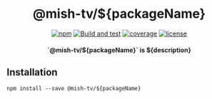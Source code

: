 <h1 align="center">@mish-tv/${packageName}</h1>

<div align="center">
<a href="https://www.npmjs.com/package/@mish-tv/${packageName}"><img src="https://img.shields.io/npm/v/@mish-tv/${packageName}.svg" alt="npm"></a>
<a href="https://github.com/mish-tv/${packageName}/actions/workflows/build-and-test.yml"><img src="https://github.com/mish-tv/${packageName}/actions/workflows/build-and-test.yml/badge.svg" alt="Build and test"></a>
<a href="https://codecov.io/gh/mish-tv/${packageName}"><img src="https://img.shields.io/codecov/c/github/mish-tv/${packageName}.svg" alt="coverage"></a>
<a href="https://opensource.org/licenses/MIT"><img src="https://img.shields.io/github/license/mish-tv/${packageName}.svg?style=flat" alt="license"></a>
</div>

<h4 align="center">`@mish-tv/${packageName}` is ${description}</h4>


## Installation
```
npm install --save @mish-tv/${packageName}
```
